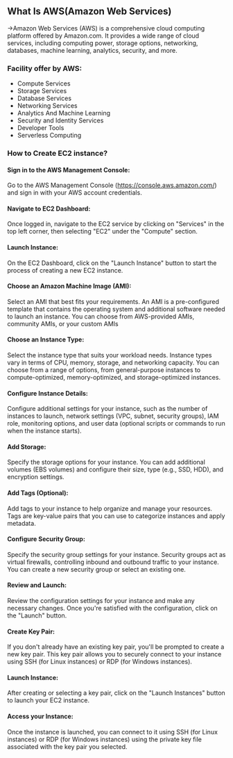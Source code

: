 ## What Is AWS(Amazon Web Services)
->Amazon Web Services (AWS) is a comprehensive cloud computing platform offered by Amazon.com. It provides a wide range of cloud services, including computing power, storage options, networking, databases, machine learning, analytics, security, and more.

### Facility offer by AWS:
- Compute Services
- Storage Services
- Database Services
- Networking Services
- Analytics And Machine Learning
- Security and Identity Services
- Developer Tools
- Serverless Computing

### How to Create EC2 instance?
#### Sign in to the AWS Management Console:
   Go to the AWS Management Console (https://console.aws.amazon.com/) and sign in with your AWS account credentials.
#### Navigate to EC2 Dashboard:
Once logged in, navigate to the EC2 service by clicking on "Services" in the top left corner, then selecting "EC2" under the "Compute" section.   
#### Launch Instance: 
On the EC2 Dashboard, click on the "Launch Instance" button to start the process of creating a new EC2 instance.
#### Choose an Amazon Machine Image (AMI): 
Select an AMI that best fits your requirements. An AMI is a pre-configured template that contains the operating system and additional software needed to launch an instance. You can choose from AWS-provided AMIs, community AMIs, or your custom AMIs
#### Choose an Instance Type:
Select the instance type that suits your workload needs. Instance types vary in terms of CPU, memory, storage, and networking capacity. You can choose from a range of options, from general-purpose instances to compute-optimized, memory-optimized, and storage-optimized instances.
#### Configure Instance Details: 
Configure additional settings for your instance, such as the number of instances to launch, network settings (VPC, subnet, security groups), IAM role, monitoring options, and user data (optional scripts or commands to run when the instance starts).
#### Add Storage:
Specify the storage options for your instance. You can add additional volumes (EBS volumes) and configure their size, type (e.g., SSD, HDD), and encryption settings.
#### Add Tags (Optional): 
Add tags to your instance to help organize and manage your resources. Tags are key-value pairs that you can use to categorize instances and apply metadata.
#### Configure Security Group: 
Specify the security group settings for your instance. Security groups act as virtual firewalls, controlling inbound and outbound traffic to your instance. You can create a new security group or select an existing one.
#### Review and Launch: 
Review the configuration settings for your instance and make any necessary changes. Once you're satisfied with the configuration, click on the "Launch" button.
#### Create Key Pair: 
If you don't already have an existing key pair, you'll be prompted to create a new key pair. This key pair allows you to securely connect to your instance using SSH (for Linux instances) or RDP (for Windows instances).
#### Launch Instance: 
After creating or selecting a key pair, click on the "Launch Instances" button to launch your EC2 instance.
#### Access your Instance: 
Once the instance is launched, you can connect to it using SSH (for Linux instances) or RDP (for Windows instances) using the private key file associated with the key pair you selected.
